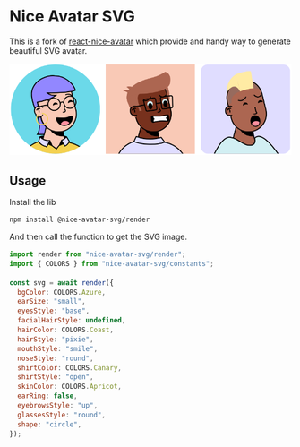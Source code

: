 # Nice Avatar SVG

This is a fork of [react-nice-avatar][react-nice-avatar] which provide and handy way to generate beautiful SVG avatar.

![preview](./preview.png)

## Usage

Install the lib

```sh
npm install @nice-avatar-svg/render
```

And then call the function to get the SVG image.

```js
import render from "nice-avatar-svg/render";
import { COLORS } from "nice-avatar-svg/constants";

const svg = await render({
  bgColor: COLORS.Azure,
  earSize: "small",
  eyesStyle: "base",
  facialHairStyle: undefined,
  hairColor: COLORS.Coast,
  hairStyle: "pixie",
  mouthStyle: "smile",
  noseStyle: "round",
  shirtColor: COLORS.Canary,
  shirtStyle: "open",
  skinColor: COLORS.Apricot,
  earRing: false,
  eyebrowsStyle: "up",
  glassesStyle: "round",
  shape: "circle",
});
```

[react-nice-avatar]: https://github.com/dapi-labs/react-nice-avatar
[web-components]: https://developer.mozilla.org/en-US/docs/Web/API/Web_components

